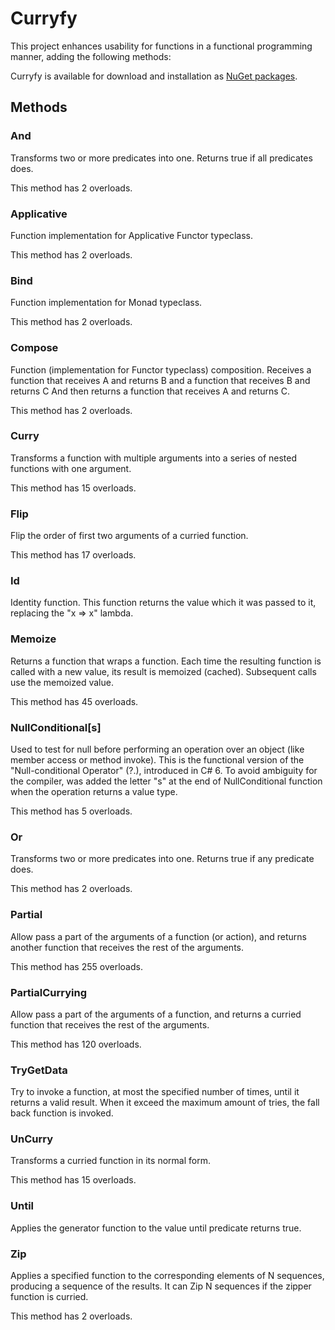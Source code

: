 # Curryfy

This project enhances usability for functions in a functional programming manner, adding the following methods: 

Curryfy is available for download and installation as
[NuGet packages](https://www.nuget.org/packages/Curryfy/).

## Methods

### And

Transforms two or more predicates into one. Returns true if all predicates does. 

This method has 2 overloads.

### Applicative

Function implementation for Applicative Functor typeclass. 

This method has 2 overloads.

### Bind

Function implementation for Monad typeclass. 

This method has 2 overloads.

### Compose

Function (implementation for Functor typeclass) composition.
Receives a function that receives A and returns B and a function that receives B and returns C
And then returns a function that receives A and returns C.

This method has 2 overloads.

### Curry

Transforms a function with multiple arguments into a series of nested functions with one argument. 

This method has 15 overloads.

### Flip

Flip the order of first two arguments of a curried function.

This method has 17 overloads.

### Id

Identity function.
This function returns the value which it was passed to it, replacing the "x => x" lambda.

### Memoize

Returns a function that wraps a function. 
Each time the resulting function is called with a new value, its result is memoized (cached).
Subsequent calls use the memoized value. 

This method has 45 overloads.

### NullConditional[s]

Used to test for null before performing an operation over an object (like member access or method invoke).
This is the functional version of the "Null-conditional Operator" (?.), introduced in C# 6.
To avoid ambiguity for the compiler, was added the letter "s" at the end of NullConditional function when the operation returns a value type.

This method has 5 overloads.

### Or

Transforms two or more predicates into one. Returns true if any predicate does. 

This method has 2 overloads.

### Partial

Allow pass a part of the arguments of a function (or action), and returns another function that receives the rest of the arguments.  

This method has 255 overloads.

### PartialCurrying

Allow pass a part of the arguments of a function, and returns a curried function that receives the rest of the arguments.  

This method has 120 overloads.

### TryGetData

Try to invoke a function, at most the specified number of times, until it returns a valid result.
When it exceed the maximum amount of tries, the fall back function is invoked.

### UnCurry

Transforms a curried function in its normal form. 

This method has 15 overloads.

### Until

Applies the generator function to the value until predicate returns true.

### Zip

Applies a specified function to the corresponding elements of N sequences, producing a sequence of the results.
It can Zip N sequences if the zipper function is curried.

This method has 2 overloads.